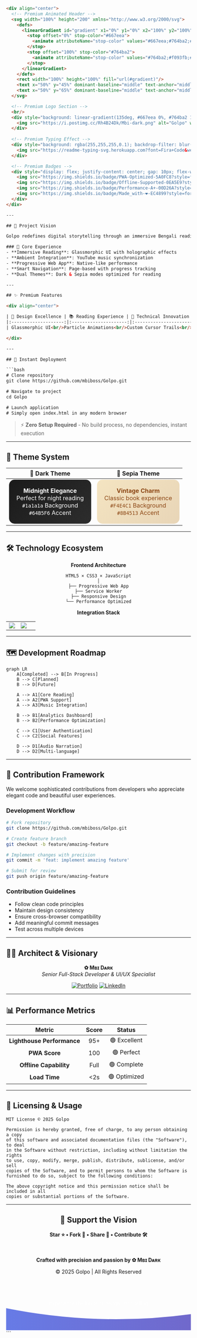 ```html
<div align="center">
  <!-- Premium Animated Header -->
  <svg width="100%" height="200" xmlns="http://www.w3.org/2000/svg">
    <defs>
      <linearGradient id="gradient" x1="0%" y1="0%" x2="100%" y2="100%">
        <stop offset="0%" stop-color="#667eea">
          <animate attributeName="stop-color" values="#667eea;#764ba2;#f093fb;#f5576c;#4facfe;#00f2fe" dur="8s" repeatCount="indefinite"/>
        </stop>
        <stop offset="100%" stop-color="#764ba2">
          <animate attributeName="stop-color" values="#764ba2;#f093fb;#f5576c;#4facfe;#00f2fe;#667eea" dur="8s" repeatCount="indefinite"/>
        </stop>
      </linearGradient>
    </defs>
    <rect width="100%" height="100%" fill="url(#gradient)"/>
    <text x="50%" y="45%" dominant-baseline="middle" text-anchor="middle" font-family="Arial, sans-serif" font-size="72" font-weight="bold" fill="white" opacity="0.9">Golpo</text>
    <text x="50%" y="65%" dominant-baseline="middle" text-anchor="middle" font-family="Arial, sans-serif" font-size="18" fill="white" opacity="0.7">Where Bengali Stories Come Alive</text>
  </svg>

  <!-- Premium Logo Section -->
  <br/>
  <div style="background: linear-gradient(135deg, #667eea 0%, #764ba2 100%); padding: 20px; border-radius: 50%; display: inline-block; margin: 20px 0;">
    <img src="https://i.postimg.cc/Rh4B24Dk/Mbi-dark.png" alt="Golpo" width="100" height="100" style="border-radius: 25px; filter: drop-shadow(0 10px 20px rgba(0,0,0,0.3));"/>
  </div>
  
  <!-- Premium Typing Effect -->
  <div style="background: rgba(255,255,255,0.1); backdrop-filter: blur(10px); padding: 15px; border-radius: 15px; margin: 20px auto; max-width: 600px; border: 1px solid rgba(255,255,255,0.2);">
    <img src="https://readme-typing-svg.herokuapp.com?font=Fira+Code&weight=600&size=16&duration=4000&pause=1000&color=FFFFFF&center=true&vCenter=true&width=500&height=40&lines=Immersive+Reading+Experience;Ambient+Music+Integration;PWA+%7C+Offline+Support;Beautiful+Bengali+Typography;Dark+%26+Sepia+Themes" alt="Features" />
  </div>

  <!-- Premium Badges -->
  <div style="display: flex; justify-content: center; gap: 10px; flex-wrap: wrap; margin: 25px 0;">
    <img src="https://img.shields.io/badge/PWA-Optimized-5A0FC8?style=for-the-badge&logo=pwa&logoColor=white" alt="PWA"/>
    <img src="https://img.shields.io/badge/Offline-Supported-0EA5E9?style=for-the-badge&logo=cloud&logoColor=white" alt="Offline"/>
    <img src="https://img.shields.io/badge/Performance-A+-00D26A?style=for-the-badge&logo=speedtest&logoColor=white" alt="Performance"/>
    <img src="https://img.shields.io/badge/Made_with-❤️-EC4899?style=for-the-badge" alt="Love"/>
  </div>
</div>

---

## 🎯 Project Vision

Golpo redefines digital storytelling through an immersive Bengali reading platform that merges elegant design with cutting-edge technology. Experience literature like never before with ambient audio integration and premium user experience.

### 🌟 Core Experience
- **Immersive Reading**: Glassmorphic UI with holographic effects
- **Ambient Integration**: YouTube music synchronization
- **Progressive Web App**: Native-like performance
- **Smart Navigation**: Page-based with progress tracking
- **Dual Themes**: Dark & Sepia modes optimized for reading

---

## ✨ Premium Features

<div align="center">

| 🎨 Design Excellence | 📚 Reading Experience | 🚀 Technical Innovation |
|:--------------------:|:---------------------:|:-----------------------:|
| Glassmorphic UI<br/>Particle Animations<br/>Custom Cursor Trails<br/>Holographic Effects | Page Navigation<br/>Progress Tracking<br/>Focus Mode<br/>Font Customization | Service Worker<br/>Offline Support<br/>Lazy Loading<br/>Analytics Dashboard |

</div>

---

## 🚀 Instant Deployment

```bash
# Clone repository
git clone https://github.com/mbiboss/Golpo.git

# Navigate to project
cd Golpo

# Launch application
# Simply open index.html in any modern browser
```

> ⚡ **Zero Setup Required** - No build process, no dependencies, instant execution

---

## 🎨 Theme System

<div align="center">

| 🌙 Dark Theme | 📜 Sepia Theme |
|:-------------:|:--------------:|
| <div style="background: linear-gradient(135deg, #1a1a1a 0%, #2d2d2d 100%); padding: 20px; border-radius: 15px; color: white;">**Midnight Elegance**<br/>Perfect for night reading<br/>`#1a1a1a` Background<br/>`#64B5F6` Accent</div> | <div style="background: linear-gradient(135deg, #F4E4C1 0%, #E8D5B7 100%); padding: 20px; border-radius: 15px; color: #8B4513;">**Vintage Charm**<br/>Classic book experience<br/>`#F4E4C1` Background<br/>`#8B4513` Accent</div> |

</div>

---

## 🛠️ Technology Ecosystem

<div align="center">

**Frontend Architecture**
```
HTML5 × CSS3 × JavaScript
│
├── Progressive Web App
├── Service Worker
├── Responsive Design
└── Performance Optimized
```

**Integration Stack**
<table>
<tr>
<td align="center">
  <img src="https://img.shields.io/badge/YouTube_API-FF0000?style=flat-square&logo=youtube&logoColor=white"/>
</td>
<td align="center">
  <img src="https://img.shields.io/badge/Analytics-FF6B35?style=flat-square&logo=googleanalytics&logoColor=white"/>
</td>
<td align="center">
  <img.shields.io/badge/PWA-5A0FC8?style=flat-square&logo=pwa&logoColor=white"/>
</td>
</tr>
</table>

</div>

---

## 🗺️ Development Roadmap

```mermaid
graph LR
    A[Completed] --> B[In Progress]
    B --> C[Planned]
    B --> D[Future]
    
    A --> A1[Core Reading]
    A --> A2[PWA Support]
    A --> A3[Music Integration]
    
    B --> B1[Analytics Dashboard]
    B --> B2[Performance Optimization]
    
    C --> C1[User Authentication]
    C --> C2[Social Features]
    
    D --> D1[Audio Narration]
    D --> D2[Multi-language]
```

---

## 🤝 Contribution Framework

We welcome sophisticated contributions from developers who appreciate elegant code and beautiful user experiences.

### Development Workflow
```bash
# Fork repository
git clone https://github.com/mbiboss/Golpo.git

# Create feature branch
git checkout -b feature/amazing-feature

# Implement changes with precision
git commit -m 'feat: implement amazing feature'

# Submit for review
git push origin feature/amazing-feature
```

### Contribution Guidelines
- Follow clean code principles
- Maintain design consistency
- Ensure cross-browser compatibility
- Add meaningful commit messages
- Test across multiple devices

---

## 👨‍💻 Architect & Visionary

<div align="center">

**✿ Mʙɪ Dᴀʀᴋ**  
*Senior Full-Stack Developer & UI/UX Specialist*

[![Portfolio](https://img.shields.io/badge/Portfolio-000000?style=for-the-badge&logo=About.me&logoColor=white)](https://your-portfolio.com)
[![LinkedIn](https://img.shields.io/badge/LinkedIn-0A66C2?style=for-the-badge&logo=linkedin&logoColor=white)](https://linkedin.com/in/your-profile)

</div>

---

## 📊 Performance Metrics

<div align="center">

| Metric | Score | Status |
|:------:|:-----:|:------:|
| **Lighthouse Performance** | 95+ | 🟢 Excellent |
| **PWA Score** | 100 | 🟢 Perfect |
| **Offline Capability** | Full | 🟢 Complete |
| **Load Time** | <2s | 🟢 Optimized |

</div>

---

## 📜 Licensing & Usage

```legal
MIT License © 2025 Golpo

Permission is hereby granted, free of charge, to any person obtaining a copy
of this software and associated documentation files (the "Software"), to deal
in the Software without restriction, including without limitation the rights
to use, copy, modify, merge, publish, distribute, sublicense, and/or sell
copies of the Software, and to permit persons to whom the Software is
furnished to do so, subject to the following conditions:

The above copyright notice and this permission notice shall be included in all
copies or substantial portions of the Software.
```

---

<div align="center">

## 💫 Support the Vision

**Star ⭐ • Fork 🍴 • Share 📢 • Contribute 🛠️**

<br/>

**Crafted with precision and passion by ✿ Mʙɪ Dᴀʀᴋ**

© 2025 Golpo | All Rights Reserved

<br/>

<!-- Premium Footer -->
<svg width="100%" height="120" xmlns="http://www.w3.org/2000/svg">
  <defs>
    <linearGradient id="footerGradient" x1="0%" y1="0%" x2="100%" y2="0%">
      <stop offset="0%" stop-color="#667eea">
        <animate attributeName="stop-color" values="#667eea;#764ba2;#f093fb;#f5576c;#4facfe" dur="6s" repeatCount="indefinite"/>
      </stop>
      <stop offset="100%" stop-color="#764ba2">
        <animate attributeName="stop-color" values="#764ba2;#f093fb;#f5576c;#4facfe;#667eea" dur="6s" repeatCount="indefinite"/>
      </stop>
    </linearGradient>
  </defs>
  <path d="M0,60 Q300,120 600,60 T1200,60 V120 H0 Z" fill="url(#footerGradient)"/>
  <text x="50%" y="40%" dominant-baseline="middle" text-anchor="middle" font-family="Arial, sans-serif" font-size="14" fill="white" opacity="0.8">Experience the future of Bengali storytelling</text>
</svg>

</div>
```
